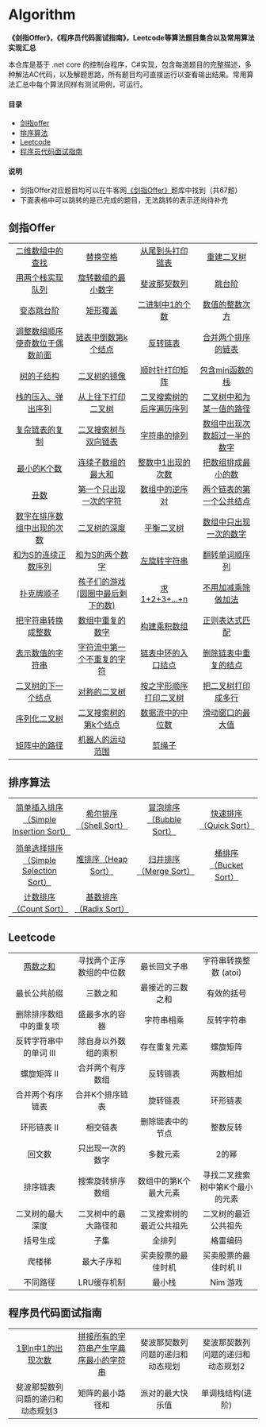 # Algorithm
<!-- [![license](https://badgen.net/github/license/doocs/leetcode?color=green)](https://github.com/doocs/coding-interview/blob/master/LICENSE)
[![stars](https://badgen.net/github/stars/doocs/coding-interview)](https://github.com/doocs/coding-interview/stargazers)
[![issues](https://badgen.net/github/open-issues/doocs/coding-interview)](https://github.com/doocs/coding-interview/issues)
[![forks](https://img.shields.io/github/forks/doocs/coding-interview.svg)](https://github.com/doocs/coding-interview/network/members)
[![PRs Welcome](https://badgen.net/badge/PRs/welcome/green)](http://makeapullrequest.com) -->

**《剑指Offer》，《程序员代码面试指南》，Leetcode等算法题目集合以及常用算法实现汇总**

本仓库是基于 .net core 的控制台程序，C#实现，包含每道题目的完整描述，多种解法AC代码，以及解题思路，所有题目均可直接运行以查看输出结果。常用算法汇总中每个算法同样有测试用例，可运行。

#### 目录
* [剑指offer](#剑指offer)  
* [排序算法](#排序算法)  
* [Leetcode](#Leetcode)  
* [程序员代码面试指南](#程序员代码面试指南)  

#### 说明
* 剑指Offer对应题目均可以在牛客网[《剑指Offer》](https://www.nowcoder.com/ta/coding-interviews)题库中找到（共67题）
* 下面表格中可以跳转的是已完成的题目，无法跳转的表示还尚待补充

## 剑指Offer
<table><tbody>

<tr>
<td width="25%" align="center">
<a href="%E5%89%91%E6%8C%87offer/Find.cs">二维数组中的查找</a>
</td>
<td width="25%" align="center">
<a href="%E5%89%91%E6%8C%87offer/ReplaceSpace.cs">替换空格</a>
</td>
<td width="25%" align="center">
<a href="%E5%89%91%E6%8C%87offer/PrintListFromTailToHead.cs">从尾到头打印链表</a>
</td>
<td width="25%" align="center">
<a href="%E5%89%91%E6%8C%87offer/ReConstructBinaryTree.cs">重建二叉树</a>
</td>
</tr>

<tr>
<td width="25%" align="center">
<a href="%E5%89%91%E6%8C%87offer/SimulateQueueWithStack.cs">用两个栈实现队列</a>
</td>
<td width="25%" align="center">
<a href="%E5%89%91%E6%8C%87offer/MinNumberInRotateArray.cs">旋转数组的最小数字</a>
</td>
<td width="25%" align="center">
<a href="%E5%89%91%E6%8C%87offer/Fibonacci.cs">斐波那契数列</a>
</td>
<td width="25%" align="center">
<a href="%E5%89%91%E6%8C%87offer/JumpFloor.cs">跳台阶</a>
</td>
</tr>

<tr>
<td width="25%" align="center">
<a href="%E5%89%91%E6%8C%87offer/JumpFloorII.cs">变态跳台阶</a>
</td>
<td width="25%" align="center">
<a href="%E5%89%91%E6%8C%87offer/RectCover.cs">矩形覆盖</a>
</td>
<td width="25%" align="center">
<a href="%E5%89%91%E6%8C%87offer/NumberOf1.cs">二进制中1的个数</a>
</td>
<td width="25%" align="center">
<a href="%E5%89%91%E6%8C%87offer/Power.cs">数值的整数次方</a>
</td>
</tr>

<tr>
<td width="25%" align="center">
<a href="%E5%89%91%E6%8C%87offer/ReOrderArray.cs">调整数组顺序使奇数位于偶数前面</a>
</td>
<td width="25%" align="center">
<a href="%E5%89%91%E6%8C%87offer/FindKthToTail.cs">链表中倒数第k个结点</a>
</td>
<td width="25%" align="center">
<a href="%E5%89%91%E6%8C%87offer/ReverseList.cs">反转链表</a>
</td>
<td width="25%" align="center">
<a href="%E5%89%91%E6%8C%87offer/Merge.cs">合并两个排序的链表</a>
</td>
</tr>

<tr>
<td width="25%" align="center">
<a href="%E5%89%91%E6%8C%87offer/HasSubtree.cs">树的子结构</a>
</td>
<td width="25%" align="center">
<a href="%E5%89%91%E6%8C%87offer/Mirror.cs">二叉树的镜像</a>
</td>
<td width="25%" align="center">
<a href="%E5%89%91%E6%8C%87offer/PrintMatrix.cs">顺时针打印矩阵</a>
</td>
<td width="25%" align="center">
<a href="%E5%89%91%E6%8C%87offer/StackWithMin.cs">包含min函数的栈</a>
</td>
</tr>

<tr>
<td width="25%" align="center">
<a href="%E5%89%91%E6%8C%87offer/IsPopOrder.cs">栈的压入、弹出序列</a>
</td>
<td width="25%" align="center">
<a href="%E5%89%91%E6%8C%87offer/PrintFromTopToBottom.cs">从上往下打印二叉树</a>
</td>
<td width="25%" align="center">
<a href="%E5%89%91%E6%8C%87offer/VerifySquenceOfBST.cs">二叉搜索树的后序遍历序列</a>
</td>
<td width="25%" align="center">
<a href="%E5%89%91%E6%8C%87offer/FindPath.cs">二叉树中和为某一值的路径</a>
</td>
</tr>


<tr>
<td width="25%" align="center">
<a href="%E5%89%91%E6%8C%87offer/RandomListNode.cs">复杂链表的复制</a>
</td>
<td width="25%" align="center">
<a href="%E5%89%91%E6%8C%87offer/Convert.cs">二叉搜索树与双向链表</a>
</td>
<td width="25%" align="center">
<a href="%E5%89%91%E6%8C%87offer/Permutation.cs">字符串的排列</a>
</td>
<td width="25%" align="center">
<a href="%E5%89%91%E6%8C%87offer/MoreThanHalfNum.cs">数组中出现次数超过一半的数字</a>
</td>
</tr>

<tr>
<td width="25%" align="center">
<a href="%E5%89%91%E6%8C%87offer/GetLeastNumbers.cs">最小的K个数</a>
</td>
<td width="25%" align="center">
<a href="%E5%89%91%E6%8C%87offer/FindGreatestSumOfSubArray.cs">连续子数组的最大和</a>
</td>
<td width="25%" align="center">
<a href="%E5%89%91%E6%8C%87offer/NumberOf1Between1AndN.cs">整数中1出现的次数</a>
</td>
<td width="25%" align="center">
<a href="%E5%89%91%E6%8C%87offer/PrintMinNumber.cs">把数组排成最小的数</a>
</td>
</tr>


<tr>
<td width="25%" align="center">
<a href="%E5%89%91%E6%8C%87offer/GetUglyNumber.cs">丑数</a>
</td>

<td width="25%" align="center">
<a href="%E5%89%91%E6%8C%87offer/FirstNotRepeatingChar.cs">第一个只出现一次的字符</a>
</td>

<td width="25%" align="center">
<a href="%E5%89%91%E6%8C%87offer/InversePairs.cs">数组中的逆序对</a>
</td>

<td width="25%" align="center">
<a href="%E5%89%91%E6%8C%87offer/FindFirstCommonNode.cs">两个链表的第一个公共结点</a>
</td>

</tr>

<tr>
<td width="25%" align="center">
<a href="%E5%89%91%E6%8C%87offer/GetNumberOfK.cs">数字在排序数组中出现的次数</a>
</td>
<td width="25%" align="center">
<a href="%E5%89%91%E6%8C%87offer/TreeDepth.cs">二叉树的深度</a>
</td>
<td width="25%" align="center">
<a href="%E5%89%91%E6%8C%87offer/IsBalanced.cs">平衡二叉树</a>
</td>
<td width="25%" align="center">
<a href="%E5%89%91%E6%8C%87offer/FindNumsAppearOnce.cs">数组中只出现一次的数字</a>
</td>
</tr>

<tr>
<td width="25%" align="center">
<a href="%E5%89%91%E6%8C%87offer/FindContinuousSequence.cs">和为S的连续正数序列</a>
</td>
<td width="25%" align="center">
<a href="%E5%89%91%E6%8C%87offer/FindNumbersWithSum.cs">和为S的两个数字</a>
</td>
<td width="25%" align="center">
<a href="%E5%89%91%E6%8C%87offer/LeftRotateString.cs">左旋转字符串</a>
</td>
<td width="25%" align="center">
<a href="%E5%89%91%E6%8C%87offer/ReverseSentence.cs">翻转单词顺序列</a>
</td>
</tr>

<tr>
<td width="25%" align="center">
<a href="%E5%89%91%E6%8C%87offer/IsContinuous.cs">扑克牌顺子</a>
</td>
<td width="25%" align="center">
<a href="%E5%89%91%E6%8C%87offer/LastRemaining.cs">孩子们的游戏(圆圈中最后剩下的数)</a>
</td>
<td width="25%" align="center">
<a href="%E5%89%91%E6%8C%87offer/Sum.cs">求1+2+3+...+n</a>
</td>
<td width="25%" align="center">
<a href="%E5%89%91%E6%8C%87offer/Add.cs">不用加减乘除做加法</a>
</td>
</tr>

<tr>
<td width="25%" align="center">
<a href="%E5%89%91%E6%8C%87offer/StrToInt.cs">把字符串转换成整数</a>
</td>
<td width="25%" align="center">
<a href="%E5%89%91%E6%8C%87offer/Duplicate.cs">数组中重复的数字</a>
</td>
<td width="25%" align="center">
<a href="%E5%89%91%E6%8C%87offer/Multiply.cs">构建乘积数组</a>
</td>
<td width="25%" align="center">
<a href="%E5%89%91%E6%8C%87offer/Match.cs">正则表达式匹配</a>
</td>
</tr>

<tr>
<td width="25%" align="center">
<a href="%E5%89%91%E6%8C%87offer/IsNumeric.cs">表示数值的字符串</a>
</td>
<td width="25%" align="center">
<a href="%E5%89%91%E6%8C%87offer/FirstAppearingOnce.cs">字符流中第一个不重复的字符</a>
</td>
<td width="25%" align="center">
<a href="%E5%89%91%E6%8C%87offer/EntryNodeOfLoop.cs">链表中环的入口结点</a>
</td>
<td width="25%" align="center">
<a href="%E5%89%91%E6%8C%87offer/DeleteDuplication.cs">删除链表中重复的结点</a>
</td>
</tr>

<tr>
<td width="25%" align="center">
<a href="%E5%89%91%E6%8C%87offer/GetNext.cs">二叉树的下一个结点</a>
</td>
<td width="25%" align="center">
<a href="%E5%89%91%E6%8C%87offer/IsSymmetrical.cs">对称的二叉树</a>
</td>
<td width="25%" align="center">
<a href="%E5%89%91%E6%8C%87offer/PrintTree.cs">按之字形顺序打印二叉树</a>
</td>
<td width="25%" align="center">
<a href="%E5%89%91%E6%8C%87offer/PrintTree2.cs">把二叉树打印成多行</a>
</td>
</tr>

<tr>
<td width="25%" align="center">
<a href="%E5%89%91%E6%8C%87offer/SerializeTree.cs">序列化二叉树</a>
</td>
<td width="25%" align="center">
<a href="%E5%89%91%E6%8C%87offer/KthNode.cs">二叉搜索树的第k个结点</a>
</td>
<td width="25%" align="center">
<a href="%E5%89%91%E6%8C%87offer/GetMedian.cs">数据流中的中位数</a>
</td>
<td width="25%" align="center">
<a href="%E5%89%91%E6%8C%87offer/MaxInWindows.cs">滑动窗口的最大值</a>
</td>
</tr>

<tr>
<td width="25%" align="center">
<a href="%E5%89%91%E6%8C%87offer/HasPath.cs">矩阵中的路径</a>
</td>
<td width="25%" align="center">
<a href="%E5%89%91%E6%8C%87offer/MovingCount.cs">机器人的运动范围</a>
</td>
<td width="25%" align="center">
<a href="%E5%89%91%E6%8C%87offer/CutRope.cs">剪绳子</a>
</td>
<td width="25%" align="center">

</td>
</tr>



</tbody></table>


## 排序算法

<table style="width:100%"><tbody>

<tr>
<td width="25%" align="center">
<a href="%E6%8E%92%E5%BA%8F%E7%AE%97%E6%B3%95/SimpleInsertionSort.cs">简单插入排序（Simple Insertion Sort）</a>
</td>
<td width="25%" align="center">

<a href="%E6%8E%92%E5%BA%8F%E7%AE%97%E6%B3%95/ShellSort.cs">希尔排序（Shell Sort）</a>
</td>
<td width="25%" align="center">
<a href="%E6%8E%92%E5%BA%8F%E7%AE%97%E6%B3%95/BubbleSort.cs">冒泡排序（Bubble Sort）</a>
</td>
<td width="25%" align="center">
<a href="%E6%8E%92%E5%BA%8F%E7%AE%97%E6%B3%95/QuickSort.cs">快速排序（Quick Sort）</a>
</td>
</tr>

<tr>
<td width="25%" align="center">
<a href="%E6%8E%92%E5%BA%8F%E7%AE%97%E6%B3%95/SimpleSelectionSort.cs">简单选择排序（Simple Selection Sort）</a>
</td>
<td width="25%" align="center">
<a href="%E6%8E%92%E5%BA%8F%E7%AE%97%E6%B3%95/HeapSort.cs">堆排序（Heap Sort）</a>
</td>
<td width="25%" align="center">
<a href="%E6%8E%92%E5%BA%8F%E7%AE%97%E6%B3%95/MergeSort.cs">归并排序（Merge Sort）</a>
</td>
<td width="25%" align="center">
<a href="%E6%8E%92%E5%BA%8F%E7%AE%97%E6%B3%95/BucketSort.cs">桶排序（Bucket Sort）</a>
</td>
</tr>

<tr>
<td width="25%" align="center">
<a href="%E6%8E%92%E5%BA%8F%E7%AE%97%E6%B3%95/RadixSort.cs">计数排序（Count Sort）</a>
</td>
<td width="25%" align="center">
<a href="%E6%8E%92%E5%BA%8F%E7%AE%97%E6%B3%95/RadixSort.cs">基数排序（Radix Sort）</a>
</td>
<td width="25%" align="center">

</td>
<td width="25%" align="center">

</td>
</tr>

</tbody></table>

## Leetcode

<table style="width:100%"><tbody>

<tr>
<td width="25%" align="center">
<a href="Leetcode/TwoSum.cs">两数之和</a>
</td>
<td width="25%" align="center">
寻找两个正序数组的中位数
</td>
<td width="25%" align="center">
最长回文子串
</td>
<td width="25%" align="center">
字符串转换整数 (atoi)
</td>
</tr>

<tr>
<td width="25%" align="center">
最长公共前缀
</td>
<td width="25%" align="center">
三数之和
</td>
<td width="25%" align="center">
最接近的三数之和
</td>
<td width="25%" align="center">
有效的括号
</td>
</tr>

<tr>
<td width="25%" align="center">
删除排序数组中的重复项
</td>
<td width="25%" align="center">
盛最多水的容器
</td>
<td width="25%" align="center">
字符串相乘
</td>
<td width="25%" align="center">
反转字符串
</td>
</tr>

<tr>
<td width="25%" align="center">
反转字符串中的单词 III
</td>
<td width="25%" align="center">
除自身以外数组的乘积
</td>
<td width="25%" align="center">
存在重复元素
</td>
<td width="25%" align="center">
螺旋矩阵
</td>
</tr>

<tr>
<td width="25%" align="center">
螺旋矩阵 II
</td>
<td width="25%" align="center">
合并两个有序数组
</td>
<td width="25%" align="center">
反转链表
</td>
<td width="25%" align="center">
两数相加
</td>
</tr>

<tr>
<td width="25%" align="center">
合并两个有序链表
</td>
<td width="25%" align="center">
合并K个排序链表
</td>
<td width="25%" align="center">
旋转链表
</td>
<td width="25%" align="center">
环形链表
</td>
</tr>

<tr>
<td width="25%" align="center">
环形链表 II
</td>
<td width="25%" align="center">
相交链表
</td>
<td width="25%" align="center">
删除链表中的节点
</td>
<td width="25%" align="center">
整数反转
</td>
</tr>

<tr>
<td width="25%" align="center">
回文数
</td>
<td width="25%" align="center">
只出现一次的数字
</td>
<td width="25%" align="center">
多数元素
</td>
<td width="25%" align="center">
2的幂
</td>
</tr>

<tr>
<td width="25%" align="center">
排序链表
</td>
<td width="25%" align="center">
搜索旋转排序数组
</td>
<td width="25%" align="center">
数组中的第K个最大元素
</td>
<td width="25%" align="center">
寻找二叉搜索树中第K个最小的元素
</td>
</tr>

<tr>
<td width="25%" align="center">
二叉树的最大深度
</td>
<td width="25%" align="center">
二叉树中的最大路径和
</td>
<td width="25%" align="center">
二叉搜索树的最近公共祖先
</td>
<td width="25%" align="center">
二叉树的最近公共祖先
</td>
</tr>

<tr>
<td width="25%" align="center">
括号生成
</td>
<td width="25%" align="center">
子集
</td>
<td width="25%" align="center">
全排列
</td>
<td width="25%" align="center">
格雷编码
</td>
</tr>

<tr>
<td width="25%" align="center">
爬楼梯
</td>
<td width="25%" align="center">
最大子序和
</td>
<td width="25%" align="center">
买卖股票的最佳时机
</td>
<td width="25%" align="center">
买卖股票的最佳时机 II
</td>
</tr>

<tr>
<td width="25%" align="center">
不同路径
</td>
<td width="25%" align="center">
LRU缓存机制
</td>
<td width="25%" align="center">
最小栈
</td>
<td width="25%" align="center">
Nim 游戏
</td>
</tr>

</tbody></table>

## 程序员代码面试指南

<table style="width:100%"><tbody>

<tr>
<td width="25%" align="center">
<a href="%E7%A8%8B%E5%BA%8F%E5%91%98%E4%BB%A3%E7%A0%81%E9%9D%A2%E8%AF%95%E6%8C%87%E5%8D%97/NumberOf1From1ToN.cs">1到n中1的出现次数</a>
</td>

<td width="25%" align="center">
<a href="%E7%A8%8B%E5%BA%8F%E5%91%98%E4%BB%A3%E7%A0%81%E9%9D%A2%E8%AF%95%E6%8C%87%E5%8D%97/PrintMinString.cs">拼接所有的字符串产生字典序最小的字符串</a>
</td>
<td width="25%" align="center">
斐波那契数列问题的递归和动态规划
</td>
<td width="25%" align="center">
斐波那契数列问题的递归和动态规划2
</td>
</tr>

<tr>
<td width="25%" align="center">
斐波那契数列问题的递归和动态规划3
</td>
<td width="25%" align="center">
矩阵的最小路径和
</td>
<td width="25%" align="center">
派对的最大快乐值
</td>
<td width="25%" align="center">
单调栈结构(进阶)
</td>
</tr>

</tbody></table>

